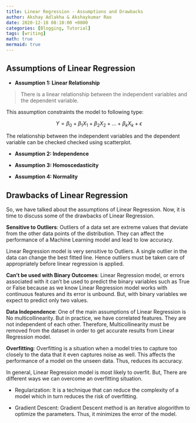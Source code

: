 ```yaml
---
title: Linear Regression - Assumptions and Drawbacks
author: Akshay Adlakha & Akshaykumar Rao
date: 2020-12-18 08:10:00 +0800
categories: [Blogging, Tutorial]
tags: [writing]
math: true
mermaid: true
---
```


## Assumptions of Linear Regression

- **Assumption 1: Linear Relationship**
> There is a linear relationship between the independent variables and the dependent variable.

This assumption constraints the model to following type:

$$ Y = \beta_0 + \beta_1 X_1 + \beta_2 X_2 + ... + \beta_kX_k + \epsilon $$

The relationship between the independent variables and the dependent variable can be checked checked using scatterplot. 

- **Assumption 2: Independence**

- **Assumption 3: Homoscedasticity**

- **Assumption 4: Normality**

## Drawbacks of Linear Regression

So, we have talked about the assumptions of Linear Regression. Now, it is time to discuss some of the drawbacks of Linear Regression.

<b>Sensitive to Outliers</b>: Outliers of a data set are extreme values that deviate from the other data points of the distribution. They can affect the performance of a Machine Learning model and lead to low accuracy. 

Linear Regression model is very sensitive to Outliers. A single outlier in the data can change the best fitted line. Hence outliers must be taken care of appropriately before linear regression is applied.

<b>Can’t be used with Binary Outcomes</b>: Linear Regression model, or errors associated with it can’t be used to predict the binary variables such as True or False because as we know Linear Regression model works with continuous features and its error is unbound. But, with binary variables we expect to predict only two values. 

<b>Data Independence</b>:  One of the main assumptions of Linear Regression is No multicollinearity. But in practice, we have correlated features. They are not independent of each other. Therefore, Multicollinearity must be removed from the dataset in order to get accurate results from Linear Regression model.

<b>Overfitting</b>:  Overfitting is a situation when a model tries to capture too closely to the data that it even captures noise as well. This affects the performance of a model on the unseen data. Thus, reduces its accuracy. 

In general, Linear Regression model is most likely to overfit. But, There are different ways we can overcome an overfitting situation.

- Regularization: It is a technique that can reduce the complexity of a model which in turn reduces the risk of overfitting. 

- Gradient Descent: Gradient Descent method is an iterative alogorithm to optimize the parameters. Thus, it minimizes the error of the model.
